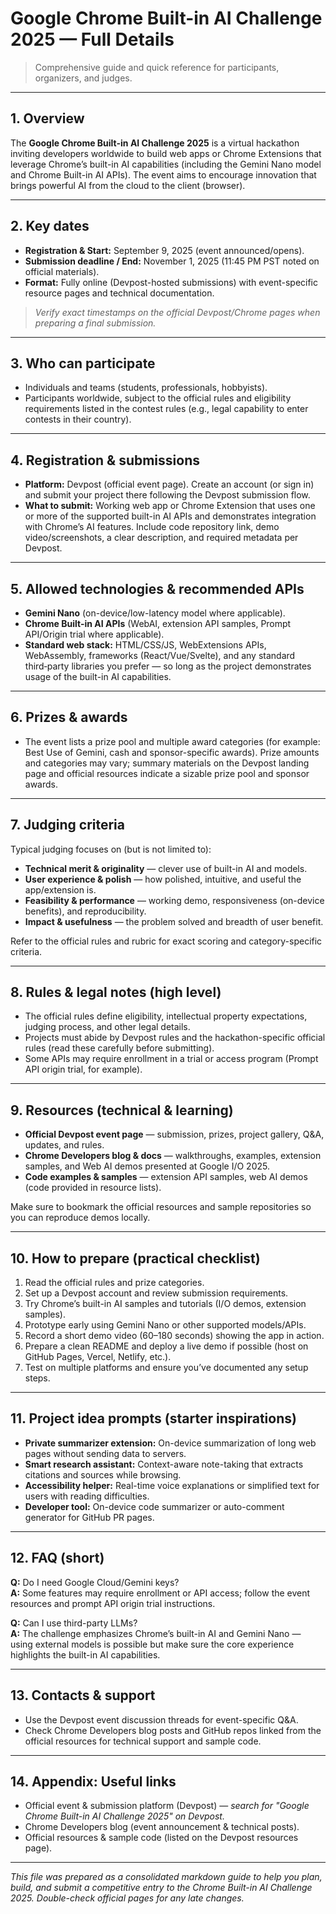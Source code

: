 # Google Chrome Built-in AI Challenge 2025 — Full Details

> Comprehensive guide and quick reference for participants, organizers, and judges.

---

## 1. Overview

The **Google Chrome Built-in AI Challenge 2025** is a virtual hackathon inviting developers worldwide to build web apps or Chrome Extensions that leverage Chrome’s built-in AI capabilities (including the Gemini Nano model and Chrome Built-in AI APIs). The event aims to encourage innovation that brings powerful AI from the cloud to the client (browser).

---

## 2. Key dates

- **Registration & Start:** September 9, 2025 (event announced/opens).  
- **Submission deadline / End:** November 1, 2025 (11:45 PM PST noted on official materials).  
- **Format:** Fully online (Devpost-hosted submissions) with event-specific resource pages and technical documentation.

> _Verify exact timestamps on the official Devpost/Chrome pages when preparing a final submission._

---

## 3. Who can participate

- Individuals and teams (students, professionals, hobbyists).  
- Participants worldwide, subject to the official rules and eligibility requirements listed in the contest rules (e.g., legal capability to enter contests in their country).

---

## 4. Registration & submissions

- **Platform:** Devpost (official event page). Create an account (or sign in) and submit your project there following the Devpost submission flow.  
- **What to submit:** Working web app or Chrome Extension that uses one or more of the supported built-in AI APIs and demonstrates integration with Chrome’s AI features. Include code repository link, demo video/screenshots, a clear description, and required metadata per Devpost.

---

## 5. Allowed technologies & recommended APIs

- **Gemini Nano** (on-device/low-latency model where applicable).  
- **Chrome Built-in AI APIs** (WebAI, extension API samples, Prompt API/Origin trial where applicable).  
- **Standard web stack:** HTML/CSS/JS, WebExtensions APIs, WebAssembly, frameworks (React/Vue/Svelte), and any standard third‑party libraries you prefer — so long as the project demonstrates usage of the built-in AI capabilities.

---

## 6. Prizes & awards

- The event lists a prize pool and multiple award categories (for example: Best Use of Gemini, cash and sponsor-specific awards). Prize amounts and categories may vary; summary materials on the Devpost landing page and official resources indicate a sizable prize pool and sponsor awards.

---

## 7. Judging criteria

Typical judging focuses on (but is not limited to):

- **Technical merit & originality** — clever use of built-in AI and models.  
- **User experience & polish** — how polished, intuitive, and useful the app/extension is.  
- **Feasibility & performance** — working demo, responsiveness (on-device benefits), and reproducibility.  
- **Impact & usefulness** — the problem solved and breadth of user benefit.

Refer to the official rules and rubric for exact scoring and category-specific criteria.

---

## 8. Rules & legal notes (high level)

- The official rules define eligibility, intellectual property expectations, judging process, and other legal details.  
- Projects must abide by Devpost rules and the hackathon-specific official rules (read these carefully before submitting).  
- Some APIs may require enrollment in a trial or access program (Prompt API origin trial, for example).

---

## 9. Resources (technical & learning)

- **Official Devpost event page** — submission, prizes, project gallery, Q&A, updates, and rules.  
- **Chrome Developers blog & docs** — walkthroughs, examples, extension samples, and Web AI demos presented at Google I/O 2025.  
- **Code examples & samples** — extension API samples, web AI demos (code provided in resource lists).  

Make sure to bookmark the official resources and sample repositories so you can reproduce demos locally.

---

## 10. How to prepare (practical checklist)

1. Read the official rules and prize categories.  
2. Set up a Devpost account and review submission requirements.  
3. Try Chrome’s built-in AI samples and tutorials (I/O demos, extension samples).  
4. Prototype early using Gemini Nano or other supported models/APIs.  
5. Record a short demo video (60–180 seconds) showing the app in action.  
6. Prepare a clean README and deploy a live demo if possible (host on GitHub Pages, Vercel, Netlify, etc.).  
7. Test on multiple platforms and ensure you’ve documented any setup steps.

---

## 11. Project idea prompts (starter inspirations)

- **Private summarizer extension:** On-device summarization of long web pages without sending data to servers.  
- **Smart research assistant:** Context-aware note-taking that extracts citations and sources while browsing.  
- **Accessibility helper:** Real-time voice explanations or simplified text for users with reading difficulties.  
- **Developer tool:** On-device code summarizer or auto-comment generator for GitHub PR pages.

---

## 12. FAQ (short)

**Q:** Do I need Google Cloud/Gemini keys?  
**A:** Some features may require enrollment or API access; follow the event resources and prompt API origin trial instructions.

**Q:** Can I use third-party LLMs?  
**A:** The challenge emphasizes Chrome’s built-in AI and Gemini Nano — using external models is possible but make sure the core experience highlights the built-in AI capabilities.

---

## 13. Contacts & support

- Use the Devpost event discussion threads for event-specific Q&A.  
- Check Chrome Developers blog posts and GitHub repos linked from the official resources for technical support and sample code.

---

## 14. Appendix: Useful links

- Official event & submission platform (Devpost) — *search for "Google Chrome Built-in AI Challenge 2025" on Devpost.*  
- Chrome Developers blog (event announcement & technical posts).  
- Official resources & sample code (listed on the Devpost resources page).


---

*This file was prepared as a consolidated markdown guide to help you plan, build, and submit a competitive entry to the Chrome Built-in AI Challenge 2025. Double-check official pages for any late changes.*

